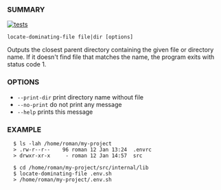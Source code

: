 ### SUMMARY
 [![tests](https://github.com/roman/locate-dominating-file/actions/workflows/tests.yml/badge.svg)](https://github.com/roman/locate-dominating-file/actions/workflows/tests.yml)

```
locate-dominating-file file|dir [options]
```


Outputs the closest parent directory containing the given file or directory
name. If it doesn't find file that matches the name, the program exits with
status code 1.

### OPTIONS

  * `--print-dir`  print directory name without file
  * `--no-print`   do not print any message
  * `--help`       prints this message

### EXAMPLE

```
  $ ls -lah /home/roman/my-project
  > .rw-r--r--    96 roman 12 Jan 13:24  .envrc
  > drwxr-xr-x     - roman 12 Jan 14:57  src

  $ cd /home/roman/my-project/src/internal/lib
  $ locate-dominating-file .env.sh
  > /home/roman/my-project/.env.sh
```

